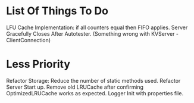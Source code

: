 # List Of Things To Do
LFU Cache Implementation: if all counters equal then FIFO applies.
Server Gracefully Closes After Autotester. (Something wrong with KVServer - ClientConnection)

# Less Priority
Refactor Storage: Reduce the number of static methods used.
Refactor Server Start up.
Remove old LRUCache after confirming OptimizedLRUCache works as expected. 
Logger Init with properties file.
